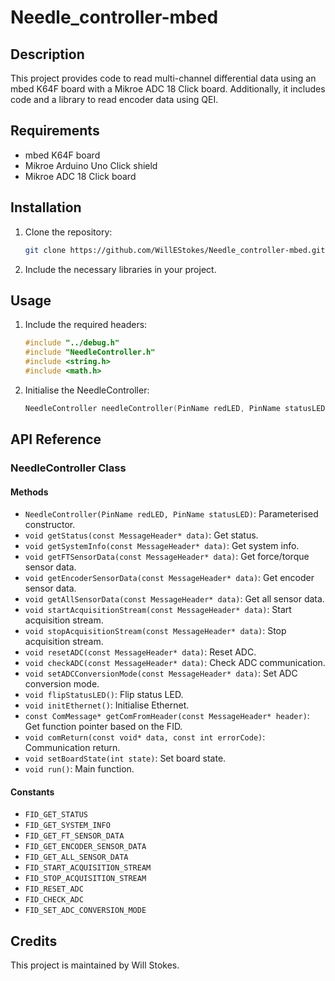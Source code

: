 # Needle_controller-mbed

## Description

This project provides code to read multi-channel differential data using an mbed K64F board with a Mikroe ADC 18 Click board. Additionally, it includes code and a library to read encoder data using QEI.

## Requirements

- mbed K64F board
- Mikroe Arduino Uno Click shield
- Mikroe ADC 18 Click board

## Installation

1. Clone the repository:

    ```bash
    git clone https://github.com/WillEStokes/Needle_controller-mbed.git
    ```

2. Include the necessary libraries in your project.

## Usage

1. Include the required headers:

    ```cpp
    #include "../debug.h"
    #include "NeedleController.h"
    #include <string.h>
    #include <math.h>
    ```

2. Initialise the NeedleController:

    ```cpp
    NeedleController needleController(PinName redLED, PinName statusLED);
    ```

## API Reference

### NeedleController Class

#### Methods

- `NeedleController(PinName redLED, PinName statusLED)`: Parameterised constructor.
- `void getStatus(const MessageHeader* data)`: Get status.
- `void getSystemInfo(const MessageHeader* data)`: Get system info.
- `void getFTSensorData(const MessageHeader* data)`: Get force/torque sensor data.
- `void getEncoderSensorData(const MessageHeader* data)`: Get encoder sensor data.
- `void getAllSensorData(const MessageHeader* data)`: Get all sensor data.
- `void startAcquisitionStream(const MessageHeader* data)`: Start acquisition stream.
- `void stopAcquisitionStream(const MessageHeader* data)`: Stop acquisition stream.
- `void resetADC(const MessageHeader* data)`: Reset ADC.
- `void checkADC(const MessageHeader* data)`: Check ADC communication.
- `void setADCConversionMode(const MessageHeader* data)`: Set ADC conversion mode.
- `void flipStatusLED()`: Flip status LED.
- `void initEthernet()`: Initialise Ethernet.
- `const ComMessage* getComFromHeader(const MessageHeader* header)`: Get function pointer based on the FID.
- `void comReturn(const void* data, const int errorCode)`: Communication return.
- `void setBoardState(int state)`: Set board state.
- `void run()`: Main function.

#### Constants

- `FID_GET_STATUS`
- `FID_GET_SYSTEM_INFO`
- `FID_GET_FT_SENSOR_DATA`
- `FID_GET_ENCODER_SENSOR_DATA`
- `FID_GET_ALL_SENSOR_DATA`
- `FID_START_ACQUISITION_STREAM`
- `FID_STOP_ACQUISITION_STREAM`
- `FID_RESET_ADC`
- `FID_CHECK_ADC`
- `FID_SET_ADC_CONVERSION_MODE`

## Credits

This project is maintained by Will Stokes.
